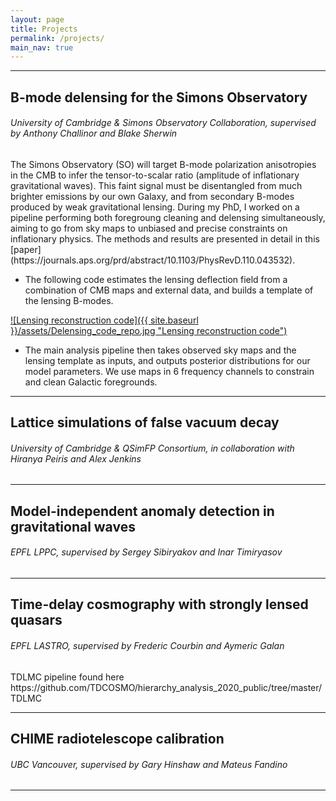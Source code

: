 ```yaml
---
layout: page
title: Projects
permalink: /projects/
main_nav: true
---
```


<hr>

<h2 id="headings">B-mode delensing for the Simons Observatory</h2>

<h6 id="headings">University of Cambridge & Simons Observatory Collaboration, supervised by Anthony Challinor and Blake Sherwin</h6>

<p> The Simons Observatory (SO) will target B-mode polarization anisotropies in the CMB to infer the tensor-to-scalar ratio (amplitude of inflationary gravitational waves). This faint signal must be disentangled from much brighter emissions by our own Galaxy, and from secondary B-modes produced by weak gravitational lensing. During my PhD, I worked on a pipeline performing both foregroung cleaning and delensing simultaneously, aiming to go from sky maps to unbiased and precise constraints on inflationary physics. The methods and results are presented in detail in this [paper](https://journals.aps.org/prd/abstract/10.1103/PhysRevD.110.043532). </p>

<ul>
  <li>The following code estimates the lensing deflection field from a combination of CMB maps and external data, and builds a template of the lensing B-modes.</li>
</ul>

[![Lensing reconstruction code]({{ site.baseurl }}/assets/Delensing_code_repo.jpg "Lensing reconstruction code")](https://github.com/simonsobs/delensing)

<ul>
  <li>The main analysis pipeline then takes observed sky maps and the lensing template as inputs, and outputs posterior distributions for our model parameters. We use maps in 6 frequency channels to constrain and clean Galactic foregrounds.</li>
</ul>

<hr>

<h2 id="headings">Lattice simulations of false vacuum decay</h2>

<h6 id="headings">University of Cambridge & QSimFP Consortium, in collaboration with Hiranya Peiris and Alex Jenkins</h6>

<p>  </p>

<p> </p>

<hr>

<h2 id="headings">Model-independent anomaly detection in gravitational waves</h2>

<h6 id="headings">EPFL LPPC, supervised by Sergey Sibiryakov and Inar Timiryasov</h6>

<p>  </p>

<hr>

<h2 id="headings">Time-delay cosmography with strongly lensed quasars</h2>

<h6 id="headings">EPFL LASTRO, supervised by Frederic Courbin and Aymeric Galan</h6>

<p> TDLMC pipeline found here https://github.com/TDCOSMO/hierarchy_analysis_2020_public/tree/master/TDLMC </p>

<hr>

<h2 id="headings">CHIME radiotelescope calibration</h2>

<h6 id="headings">UBC Vancouver, supervised by Gary Hinshaw and Mateus Fandino</h6>

<p> </p>

<hr>
